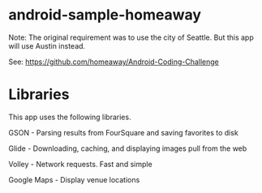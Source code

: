 # android-sample-homeaway

Note: The original requirement was to use the city of Seattle. But this app will use Austin instead.

See: https://github.com/homeaway/Android-Coding-Challenge

# Libraries

This app uses the following libraries.

GSON - Parsing results from FourSquare and saving favorites to disk

Glide - Downloading, caching, and displaying images pull from the web

Volley - Network requests. Fast and simple

Google Maps - Display venue locations
